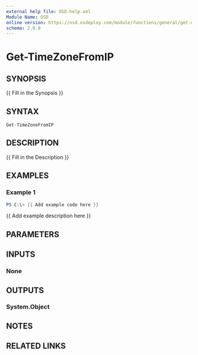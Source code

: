 ```yaml
---
external help file: OSD-help.xml
Module Name: OSD
online version: https://osd.osdeploy.com/module/functions/general/get-osdsessions
schema: 2.0.0
---
```


# Get-TimeZoneFromIP

## SYNOPSIS
{{ Fill in the Synopsis }}

## SYNTAX

```
Get-TimeZoneFromIP
```

## DESCRIPTION
{{ Fill in the Description }}

## EXAMPLES

### Example 1
```powershell
PS C:\> {{ Add example code here }}
```

{{ Add example description here }}

## PARAMETERS

## INPUTS

### None

## OUTPUTS

### System.Object
## NOTES

## RELATED LINKS
